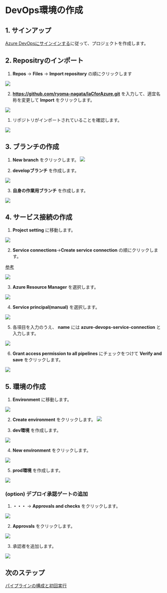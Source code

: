 # DevOps環境の作成

## 1. サインアップ

[Azure DevOpsにサインインする](https://docs.microsoft.com/ja-jp/azure/devops/user-guide/sign-up-invite-teammates?view=azure-devops)に従って、プロジェクトを作成します。

## 2. Repositryのインポート

1. **Repos** -> **Files** -> **Import repository** の順にクリックします

![](.image/2022-09-05-09-46-47.png)

2. **https://github.com/ryoma-nagata/IaCforAzure.git** を入力して、適宜名称を変更して **Import** をクリックします。

![](.image/2022-09-05-09-48-17.png)

1. リポジトリがインポートされていることを確認します。

![](.image/2022-09-05-09-49-17.png)


## 3. ブランチの作成

1. **New branch** をクリックします。
![](.image/2022-09-05-09-49-32.png)

2. **developブランチ** を作成します。

![](.image/2022-09-05-09-52-39.png)

3. **自身の作業用ブランチ** を作成します。

![](.image/2022-09-05-09-53-29.png)


## 4. サービス接続の作成

1. **Project setting** に移動します。

![](.image/2022-02-15-13-57-03.png)

2. **Service connections**->**Create service connection** の順にクリックします。

[参考](https://docs.microsoft.com/ja-jp/azure/devops/pipelines/library/service-endpoints?view=azure-devops&tabs=yaml#create-a-service-connection)

![](.image/2022-02-15-14-00-23.png)

3. **Azure Resource Manager** を選択します。

![](.image/2022-02-15-14-01-10.png)

4. **Service principal(manual)** を選択します。

![](.image/2022-02-15-14-01-39.png)

5. 各項目を入力のうえ、 **name** には **azure-devops-service-connection** と入力します。

![](.image/2022-02-15-14-04-03.png)

6. **Grant access permission to all pipelines** にチェックをつけて **Verify and save** をクリックします。

![](.image/2022-02-15-14-04-43.png)

## 5. 環境の作成

1. **Environment** に移動します。

![](.image/2022-09-05-09-55-17.png)

2. **Create environment** をクリックします。
![](.image/2022-09-05-09-55-52.png)

3. **dev環境** を作成します。

![](.image/2022-09-05-09-56-27.png)

4. **New environment** をクリックします。

![](.image/2022-09-05-09-57-02.png)

5. **prod環境** を作成します。

![](.image/2022-09-05-09-57-35.png)

###  (option) デプロイ承認ゲートの追加

1. **・・・** -> **Approvals and checks** をクリックします。

![](.image/2022-09-05-09-58-30.png)

2. **Approvals** をクリックします。

![](.image/2022-09-05-09-59-26.png)

3. 承認者を追加します。

![](.image/2022-09-05-09-59-52.png)


## 次のステップ

[パイプラインの構成と初回実行](run-pipeline.md)